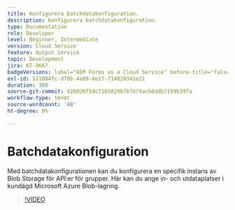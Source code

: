 ```yaml
---
title: Konfigurera batchdatakonfiguration.
description: Konfigurera batchdatakonfiguration.
type: Documentation
role: Developer
level: Beginner, Intermediate
version: Cloud Service
feature: Output Service
topic: Development
jira: KT-9667
badgeVersions: label="AEM Forms as a Cloud Service" before-title="false"
exl-id: 521084fc-d70b-4a89-8e17-714820341e21
duration: 300
source-git-commit: 426020f59c7103829b7b7b74acb0ddb7159b39fa
workflow-type: tm+mt
source-wordcount: '48'
ht-degree: 0%

---
```


# Batchdatakonfiguration

Med batchdatakonfigurationen kan du konfigurera en specifik instans av Blob Storage för API:er för grupper. Här kan du ange in- och utdataplatser i kundägd Microsoft Azure Blob-lagring.

>[!VIDEO](https://video.tv.adobe.com/v/340128?quality=12&learn=on)
